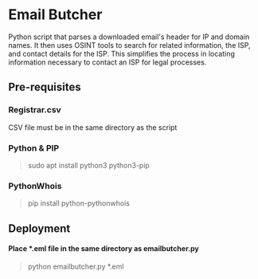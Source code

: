 
# Email Butcher

Python script that parses a downloaded email's header for IP and domain names. It then uses OSINT tools to search for related information, the ISP, and contact details for the ISP. This simplifies the process in locating information necessary to contact an ISP for legal processes.


## Pre-requisites

### Registrar.csv  

CSV file must be in the same directory as the script

### Python & PIP

> sudo apt install python3 python3-pip

### PythonWhois

> pip install python-pythonwhois

## Deployment

#### Place *.eml file in the same directory as emailbutcher.py

> python emailbutcher.py *.eml
